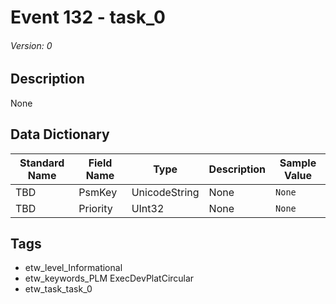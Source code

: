 # Event 132 - task_0
###### Version: 0

## Description
None

## Data Dictionary
|Standard Name|Field Name|Type|Description|Sample Value|
|---|---|---|---|---|
|TBD|PsmKey|UnicodeString|None|`None`|
|TBD|Priority|UInt32|None|`None`|

## Tags
* etw_level_Informational
* etw_keywords_PLM ExecDevPlatCircular
* etw_task_task_0